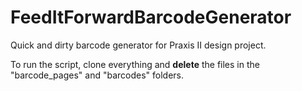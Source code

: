 # FeedItForwardBarcodeGenerator

Quick and dirty barcode generator for Praxis II design project.

To run the script, clone everything and <b>delete</b> the files in the "barcode_pages" and "barcodes" folders.
